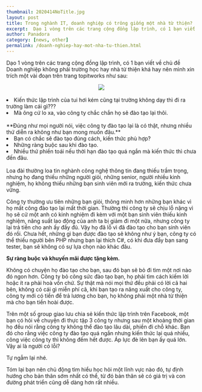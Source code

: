 ```yaml
---
thumbnail: 2020414NoTitle.jpg
layout: post
title: Trong nghành IT, doanh nghiệp có trông giống một nhà từ thiện?
excerpt:  Dạo 1 vòng trên các trang cộng đồng lập trình, có 1 bạn viết về chủ đề Doanh nghiệp không phải
author: Panadora
category: [news, other]
permalink: /doanh-nghiep-hay-mot-nha-tu-thien.html
---
```


Dạo 1 vòng trên các trang cộng đồng lập trình, có 1 bạn viết về chủ đề Doanh nghiệp không phải trường học hay nhà từ thiện khá hay nên mình xin trích một vài đoạn trên trang topitworks như sau:

<center><img class="img-thumbnail" src="{{ baseurl }}/image/img-title.jpg"></center>
<br>
<li>Kiến thức lập trình của tui hơi kém cũng tại trường không dạy thì đi ra trường làm cái gì???</li>
<li>Mà ông cứ lo xa, vào công ty chắc chắn họ sẽ đào tạo lại thôi.</li>
<br>
**Đúng như mọi người nói, việc công ty đào tạo lại là có thật, nhưng nhiều thứ diễn ra không như bạn mong muốn đâu.**

<li>Bạn có chắc sẽ đào tạo đúng cách, kiến thức phù hợp?</li>
<li>Những ràng buộc sau khi đào tạo.</li>
<li>Nhiều thứ phiền toái nếu thời hạn đào tạo quá ngắn mà kiến thức thì chưa đến đâu.</li>
<br>
Loa đài thường loa tin nghành công nghệ thông tin đang thiếu trầm trọng, nhưng họ đang thiếu những người giỏi, những senior, người nhiều kinh nghiệm, họ không thiếu những bạn sinh viên mới ra trường, kiến thức chưa vững.

Công ty thường ưu tiên những bạn giỏi, thông minh hơn những bạn khác vì họ mất công đào tạo lại mất thời gian.
Thường thì công ty sẽ chịu lỗ nặng vì họ sẽ cử một anh có kinh nghiệm đi kèm với một bạn sinh viên thiếu kinh nghiệm, năng suất lao động của anh ta bị giảm đi một nữa, nhưng công ty lại trả tiền cho anh ấy đầy đủ. Vậy họ đã lỗ vì đã đào tạo cho bạn sinh viên đó rồi. Chưa hết, những gì bạn được đào tạo sẽ không như ý bạn, công ty có thể thiếu người bên PHP nhưng bạn lại thích C#, có khi đưa đẩy bạn sang tester, bạn sẽ không có sự lựa chọn nào khác đâu.

**Sự ràng buộc và khuyến mãi được tặng kèm.**

Không có chuyện họ đào tạo cho bạn, sau đó bạn sẽ bỏ đi tìm một nơi nào đó ngon hơn. Công ty bỏ công sức đào tạo bạn, họ phải tìm cách kiếm lời hoặc ít ra phải hoà vốn chứ.
Sự thật mà nói mọi thứ đều phải có lời cã hai bên, không có cái gì miễn phí cã, khi bạn tạo ra năng xuất cho công ty, công ty mới có tiền để trả lương cho bạn, họ không phải một nhà từ thiện mà cho bạn tiền hoài được.

Trên một số group giao lưu chia sẻ kiến thức lập trình trên Facebook, một bạn có hỏi về chuyện đi thực tập 3 công ty nhưng sau một khoảng thời gian họ đều nói rằng công ty không thể đào tạo lâu dài, phiền đi chỗ khác. Bạn đó cho rằng việc công ty đào tạo quá ngắn nhưng kiến thức lại quá nhiều, công việc công ty thì không đếm hết được. Áp lực đè lên bạn ấy quá lớn. Vậy ai là người có lỗi?

Tự ngẫm lại nhé.

Tóm lại bạn nên chủ động tìm hiểu học hỏi một lĩnh vực nào đó, tự định hướng cho bản thân sớm nhất có thể, từ đó bản thân sẽ có giá trị và con đường phát triển cũng dễ dàng hơn rất nhiều.